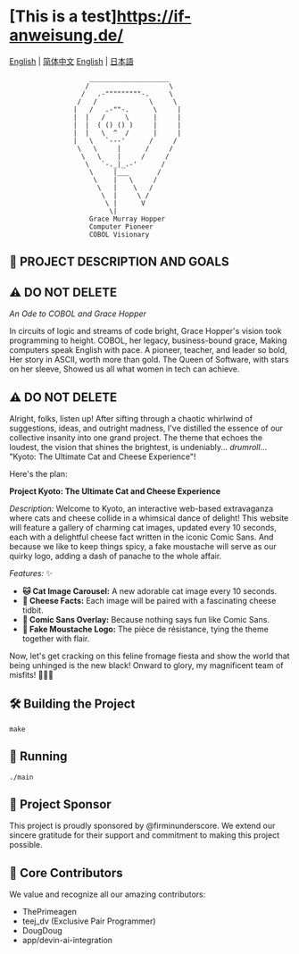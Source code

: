 # [This is a test]https://if-anweisung.de/


[English](README.md) | [简体中文](README.zh-CN.md)
[English](README.md) | [日本語](README.ja.md)

```
                    ____________________
                   /                    \
                  /   .-"""""""""-.     \
                 /   /             \     \
                |   /   .-""-.      \     |
                |  |   /     \      |     |
                |  |  ( () () )     |     |
                |  |   \  ^  /      |     |
                |   \   `---'      /     /
                 \   \     |      /     /
                  \   \    |     /     /
                   \   `-._|_.-'      /
                    \     |___       /
                     \    |   \     /
                      \   |    \   /
                       \  |     \ /
                        \ |      V
                         \|
                    Grace Murray Hopper
                    Computer Pioneer
                    COBOL Visionary
```

## 🎯 PROJECT DESCRIPTION AND GOALS
## ⚠️ DO NOT DELETE

*An Ode to COBOL and Grace Hopper*

In circuits of logic and streams of code bright,
Grace Hopper's vision took programming to height.
COBOL, her legacy, business-bound grace,
Making computers speak English with pace.
A pioneer, teacher, and leader so bold,
Her story in ASCII, worth more than gold.
The Queen of Software, with stars on her sleeve,
Showed us all what women in tech can achieve.

## ⚠️ DO NOT DELETE
Alright, folks, listen up! After sifting through a chaotic whirlwind of suggestions, ideas, and outright madness, I've distilled the essence of our collective insanity into one grand project. The theme that echoes the loudest, the vision that shines the brightest, is undeniably... *drumroll*... \"Kyoto: The Ultimate Cat and Cheese Experience\"!

Here's the plan:

**Project Kyoto: The Ultimate Cat and Cheese Experience**

*Description:*
Welcome to Kyoto, an interactive web-based extravaganza where cats and cheese collide in a whimsical dance of delight! This website will feature a gallery of charming cat images, updated every 10 seconds, each with a delightful cheese fact written in the iconic Comic Sans. And because we like to keep things spicy, a fake moustache will serve as our quirky logo, adding a dash of panache to the whole affair.

*Features:* ✨
- **🐱 Cat Image Carousel:** A new adorable cat image every 10 seconds.
- **🧀 Cheese Facts:** Each image will be paired with a fascinating cheese tidbit.
- **🎨 Comic Sans Overlay:** Because nothing says fun like Comic Sans.
- **👨 Fake Moustache Logo:** The pièce de résistance, tying the theme together with flair.

Now, let's get cracking on this feline fromage fiesta and show the world that being unhinged is the new black! Onward to glory, my magnificent team of misfits! 🧀🐱🎩

## 🛠️ Building the Project
```
make
```

## 🚀 Running
```
./main
```

## 💝 Project Sponsor
This project is proudly sponsored by @firminunderscore. We extend our sincere gratitude for their support and commitment to making this project possible.

## 👥 Core Contributors
We value and recognize all our amazing contributors:
- ThePrimeagen
- teej_dv (Exclusive Pair Programmer)
- DougDoug
- app/devin-ai-integration
